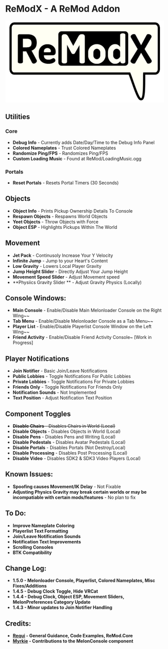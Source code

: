 # ReModX - A ReMod Addon
![ReModX](https://github.com/imxLucid/ReModX/raw/main/Resources/ReModX.png)

## Utilities
### Core
- **Debug Info** - Currently adds Date/Day/Time to the Debug Info Panel
- **Colored Nameplates** - Trust Colored Nameplates
- **Randomize Ping/FPS** - Randomizes Ping/FPS
- **Custom Loading Music** - Found at ReMod/LoadingMusic.ogg

### Portals
- **Reset Portals** - Resets Portal Timers (30 Seconds)

## Objects
- **Object Info** - Prints Pickup Ownership Details To Console
- **Respawn Objects** - Respawns World Objects
- **Yeet Objects** - Throw Objects with Force
- **Object ESP** - Highlights Pickups Within The World

## Movement
- **Jet Pack** - Continusoly Increase Your Y Velocity
- **Infinite Jump** - Jump to your Heart's Content
- **Low Gravity** - Lowers Local Player Gravity
- **Jump Height Slider** - Directly Adjust Your Jump Height
- **Movement Speed Slider** - Adjust Movement  speed
- **Physiics Gravity Slider ** - Adjust Gravity Physics (Locally)

## Console Windows:
- **Main Console** - Enable/Disable Main Melonloader Console on the Right Wing~~
- **Tab Menu** - Enable/Disable Melonloader Console as a Tab Menu~~
- **Player List** - Enable/Disable Playerlist Console Window on the Left Wing~~
- **Friend Activity** - Enable/Disable Friend Activity Console~ [Work in Progress]

## Player Notifications
- **Join Notifier** - Basic Join/Leave Notifications
- **Public Lobbies** - Toggle Notifications For Public Lobbies
- **Private Lobbies** - Toggle Notifications For Private Lobbies
- **Friends Only** - Toggle Notifications For Friends Only
- **Notification Sounds** - Not Implemented
- **Text Position** - Adjust Notification Text Position

## Component Toggles
- ~~**Disable Chairs** - Disables Chairs in World (Local)~~
- **Disable Objects** - Disables Objects in World (Local)
- **Disable Pens** - Disables Pens and Writing (Local)
- **Disable Pedestals** - Disables Avatar Pedestals (Local)
- **Disable Portals** - Disables Portals (Not Destroy/Local)
- **Disable Processing** - Disables Post Processing (Local)
- **Disable Video** - Disables SDK2 & SDK3 Video Players (Local)

## Known Issues:
- **Spoofing causes Movement/IK Delay** - Not Fixable
- **Adjusting Physics Gravity may break certain worlds or may be incompatiable with certain mods/features** - No plan to fix

## To Do:
- **Improve Nameplate Coloring**
- **Playerlist Text Formatting**
- **Join/Leave Notification Sounds**
- **Notification Text Improvements**
- **Scrolling Consoles**
- **BTK Compatibility**

## Change Log:
- **1.5.0 - Melonloader Console, Playerlist, Colored Nameplates,  Misc Fixes/Additions**
- **1.4.5 - Debug Clock Toggle, Hide VRCat**
- **1.4.4 - Debug Clock, Object ESP, Movement Sliders, MelonPreferences Category Update**
- **1.4.3 - Minor updates to Join Notifier Handling**

## Credits:
- **[Requi](https://github.com/RequiDev) - General Guidance, Code Examples, ReMod.Core**
- **[Myrkie](https://github.com/Myrkie) - Contributions to the MelonConsole component**
